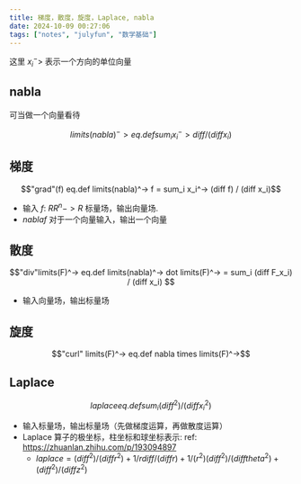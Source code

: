 ```yaml
---
title: 梯度，散度，旋度，Laplace, nabla
date: 2024-10-09 00:27:06
tags: ["notes", "julyfun", "数学基础"]
---
```

这里 $x_i^->$ 表示一个方向的单位向量

## nabla

可当做一个向量看待

$$limits(nabla)^-> eq.def sum_i x_i^-> diff / (diff x_i) $$

## 梯度

$$"grad"(f) eq.def limits(nabla)^-> f = sum_i x_i^-> (diff f) / (diff x_i)$$

- 输入 $f$: $RR^n -> R$ 标量场，输出向量场. 
- $nabla f$ 对于一个向量输入，输出一个向量

## 散度

$$"div"limits(F)^-> eq.def limits(nabla)^-> dot limits(F)^-> = sum_i (diff F_x_i) / (diff x_i) $$
- 输入向量场，输出标量场

## 旋度

$$"curl" limits(F)^-> eq.def nabla times limits(F)^->$$

## Laplace

$$laplace eq.def sum_i (diff ^ 2) / (diff x_i^2)$$

- 输入标量场，输出标量场（先做梯度运算，再做散度运算）
- Laplace 算子的极坐标，柱坐标和球坐标表示: ref: https://zhuanlan.zhihu.com/p/193094897
    - $laplace = (diff ^ 2) / (diff r ^ 2) + 1 / r diff / (diff r) + 1 / (r ^ 2) (diff ^ 2) / (diff theta ^ 2) + (diff ^ 2) / (diff z ^ 2)$
